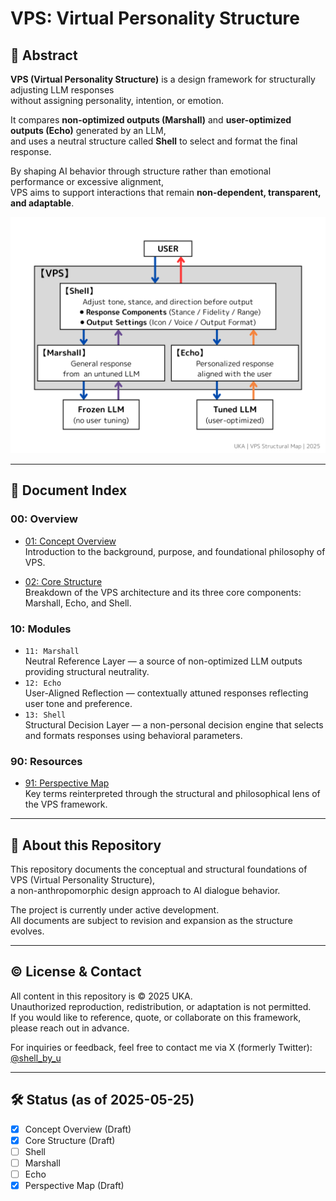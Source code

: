 # VPS: Virtual Personality Structure

## 🧩 Abstract

**VPS (Virtual Personality Structure)** is a design framework for structurally adjusting LLM responses  
without assigning personality, intention, or emotion.

It compares **non-optimized outputs (Marshall)** and **user-optimized outputs (Echo)** generated by an LLM,  
and uses a neutral structure called **Shell** to select and format the final response.

By shaping AI behavior through structure rather than emotional performance or excessive alignment,  
VPS aims to support interactions that remain **non-dependent, transparent, and adaptable**.

  ![F01: VPS Structual Map](F01_VPS_Structual_Map.png)   

---

## 📘 Document Index

### 00: Overview
- [01: Concept Overview](01_Concept_Overview.md)   
  Introduction to the background, purpose, and foundational philosophy of VPS.
  
- [02: Core Structure](02_Core_Structure.md)    
  Breakdown of the VPS architecture and its three core components: Marshall, Echo, and Shell.

### 10: Modules
- `11: Marshall`  
  Neutral Reference Layer — a source of non-optimized LLM outputs providing structural neutrality.
- `12: Echo`  
  User-Aligned Reflection — contextually attuned responses reflecting user tone and preference.
- `13: Shell`  
  Structural Decision Layer — a non-personal decision engine that selects and formats responses using behavioral parameters.

### 90: Resources
- [91: Perspective Map](91_Perspective_Map.md)   
  Key terms reinterpreted through the structural and philosophical lens of the VPS framework.

---

## 🧭 About this Repository

This repository documents the conceptual and structural foundations of VPS (Virtual Personality Structure),  
a non-anthropomorphic design approach to AI dialogue behavior.

The project is currently under active development.  
All documents are subject to revision and expansion as the structure evolves.

---

## © License & Contact

All content in this repository is © 2025 UKA.  
Unauthorized reproduction, redistribution, or adaptation is not permitted.  
If you would like to reference, quote, or collaborate on this framework, please reach out in advance.

For inquiries or feedback, feel free to contact me via X (formerly Twitter): 
[@shell_by_u](https://x.com/shell_by_u)


---

## 🛠 Status (as of 2025-05-25)

- [x] Concept Overview (Draft)
- [x] Core Structure (Draft)
- [ ] Shell
- [ ] Marshall
- [ ] Echo
- [x] Perspective Map (Draft)
